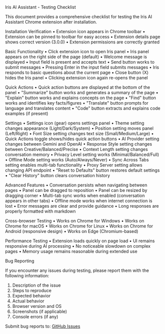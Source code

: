 Iris AI Assistant - Testing Checklist

This document provides a comprehensive checklist for testing the Iris AI Assistant Chrome extension after installation.


Installation Verification
• Extension icon appears in Chrome toolbar
• Extension can be pinned to toolbar for easy access
• Extension details page shows correct version (3.0.0)
• Extension permissions are correctly granted


Basic Functionality
• Click extension icon to open Iris panel
• Iris panel appears on the right side of the page (default)
• Welcome message is displayed
• Input field is present and accepts text
• Send button works to submit messages
• Pressing Enter in the input field submits messages
• Iris responds to basic questions about the current page
• Close button (X) hides the Iris panel
• Clicking extension icon again re-opens the panel


Quick Actions
• Quick action buttons are displayed at the bottom of the panel
• "Summarize" button works and generates a summary of the page
• "Explain" button works and explains concepts on the page
• "Find" button works and identifies key facts/figures
• "Translate" button prompts for language and translates content
• "Code" button extracts and explains code examples (if present)


Settings
• Settings icon (gear) opens settings panel
• Theme setting changes appearance (Light/Dark/System)
• Position setting moves panel (Left/Right)
• Font Size setting changes text size (Small/Medium/Large)
• Quick Actions toggle shows/hides quick action buttons
• AI Provider setting changes between Gemini and OpenAI
• Response Style setting changes between Creative/Balanced/Precise
• Context Length setting changes conversation memory
• Privacy Level setting works (Minimal/Balanced/Full)
• Offline Mode setting works (Auto/Always/Never)
• Sync Across Tabs setting enables multi-tab functionality
• Proxy Server setting allows changing API endpoint
• "Reset to Defaults" button restores default settings
• "Clear History" button clears conversation history


Advanced Features
• Conversation persists when navigating between pages
• Panel can be dragged to reposition
• Panel can be resized by dragging corner
• Multi-tab sync works when enabled (conversation appears in other tabs)
• Offline mode works when internet connection is lost
• Error messages are clear and provide guidance
• Long responses are properly formatted with markdown


Cross-browser Testing
• Works on Chrome for Windows
• Works on Chrome for macOS
• Works on Chrome for Linux
• Works on Chrome for Android (responsive design)
• Works on Edge (Chromium-based)


Performance Testing
• Extension loads quickly on page load
• UI remains responsive during AI processing
• No noticeable slowdown on complex pages
• Memory usage remains reasonable during extended use


Bug Reporting

If you encounter any issues during testing, please report them with the following information:

1. Description of the issue
2. Steps to reproduce
3. Expected behavior
4. Actual behavior
5. Browser version and OS
6. Screenshots (if applicable)
7. Console errors (if any)


Submit bug reports to: [GitHub Issues](https://github.com/Revenant-Systems-LLC/Iris-AI-Assistant/issues)
